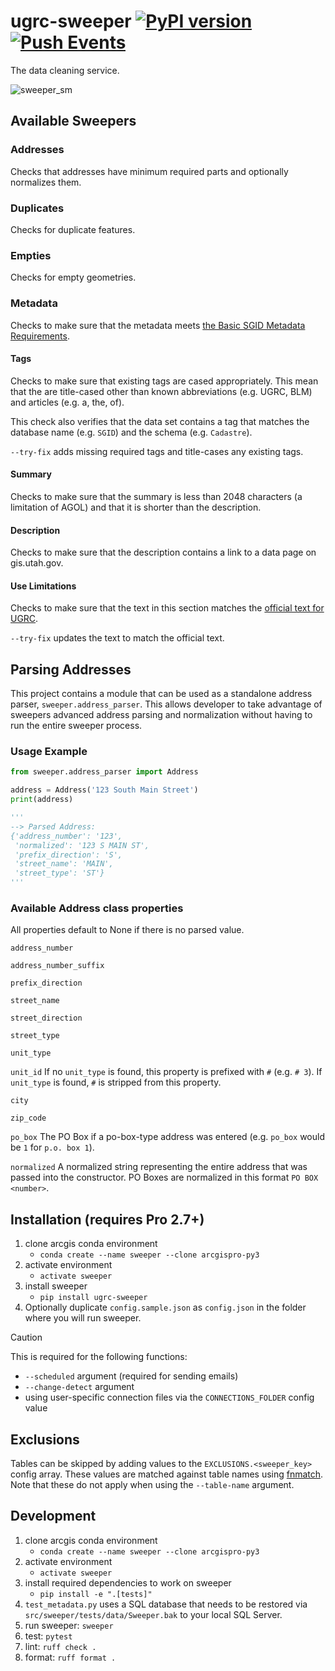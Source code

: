 # ugrc-sweeper [![PyPI version](https://badge.fury.io/py/ugrc-sweeper.svg)](https://badge.fury.io/py/ugrc-sweeper)[![Push Events](https://github.com/agrc/sweeper/actions/workflows/push.yml/badge.svg)](https://github.com/agrc/sweeper/actions/workflows/push.yml)

The data cleaning service.

![sweeper_sm](https://user-images.githubusercontent.com/325813/90411835-91c4c080-e069-11ea-9d03-f3e60421b835.png)

## Available Sweepers

### Addresses

Checks that addresses have minimum required parts and optionally normalizes them.

### Duplicates

Checks for duplicate features.

### Empties

Checks for empty geometries.

### Metadata

Checks to make sure that the metadata meets [the Basic SGID Metadata Requirements](https://gis.utah.gov/about/policy/metadata/#basic-sgid-metadata).

#### Tags

Checks to make sure that existing tags are cased appropriately. This mean that the are title-cased other than known abbreviations (e.g. UGRC, BLM) and articles (e.g. a, the, of).

This check also verifies that the data set contains a tag that matches the database name (e.g. `SGID`) and the schema (e.g. `Cadastre`).

`--try-fix` adds missing required tags and title-cases any existing tags.

#### Summary

Checks to make sure that the summary is less than 2048 characters (a limitation of AGOL) and that it is shorter than the description.

#### Description

Checks to make sure that the description contains a link to a data page on gis.utah.gov.

#### Use Limitations

Checks to make sure that the text in this section matches the [official text for UGRC](src/sweeper/sweepers/UseLimitations.html).

`--try-fix` updates the text to match the official text.

## Parsing Addresses

This project contains a module that can be used as a standalone address parser, `sweeper.address_parser`. This allows developer to take advantage of sweepers advanced address parsing and normalization without having to run the entire sweeper process.

### Usage Example

```python
from sweeper.address_parser import Address

address = Address('123 South Main Street')
print(address)

'''
--> Parsed Address:
{'address_number': '123',
 'normalized': '123 S MAIN ST',
 'prefix_direction': 'S',
 'street_name': 'MAIN',
 'street_type': 'ST'}
'''
```

### Available Address class properties

All properties default to None if there is no parsed value.

`address_number`

`address_number_suffix`

`prefix_direction`

`street_name`

`street_direction`

`street_type`

`unit_type`

`unit_id`
If no `unit_type` is found, this property is prefixed with `#` (e.g. `# 3`). If `unit_type` is found, `#` is stripped from this property.

`city`

`zip_code`

`po_box`
The PO Box if a po-box-type address was entered (e.g. `po_box` would be `1` for `p.o. box 1`).

`normalized`
A normalized string representing the entire address that was passed into the constructor. PO Boxes are normalized in this format `PO BOX <number>`.

## Installation (requires Pro 2.7+)

<!-- Current conda install arcpy -c esri seems to be wonky; just clone to be safe -->

1. clone arcgis conda environment
   - `conda create --name sweeper --clone arcgispro-py3`
1. activate environment
   - `activate sweeper`
1. install sweeper
   - `pip install ugrc-sweeper`
1. Optionally duplicate `config.sample.json` as `config.json` in the folder where you will run sweeper.

> [!CAUTION]
> This is required for the following functions:
>
> - `--scheduled` argument (required for sending emails)
> - `--change-detect` argument
> - using user-specific connection files via the `CONNECTIONS_FOLDER` config value

## Exclusions

Tables can be skipped by adding values to the `EXCLUSIONS.<sweeper_key>` config array. These values are matched against table names using [fnmatch](https://docs.python.org/3/library/fnmatch.html#fnmatch.fnmatch). Note that these do not apply when using the `--table-name` argument.

## Development

1. clone arcgis conda environment
   - `conda create --name sweeper --clone arcgispro-py3`
1. activate environment
   - `activate sweeper`
1. install required dependencies to work on sweeper
   - `pip install -e ".[tests]"`
1. `test_metadata.py` uses a SQL database that needs to be restored via `src/sweeper/tests/data/Sweeper.bak` to your local SQL Server.
1. run sweeper: `sweeper`
1. test: `pytest`
1. lint: `ruff check .`
1. format: `ruff format .`
